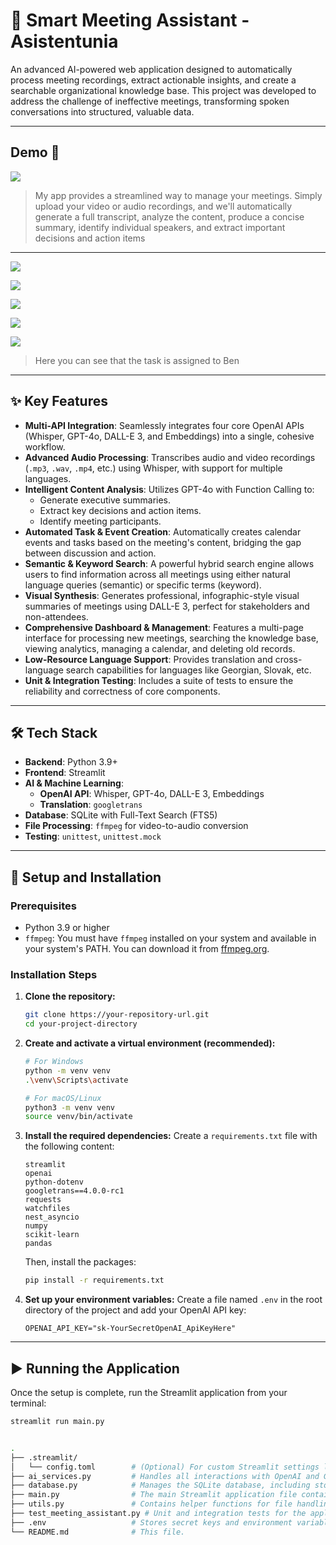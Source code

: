# 🎯 Smart Meeting Assistant - Asistentunia

An advanced AI-powered web application designed to automatically process meeting recordings, extract actionable insights, and create a searchable organizational knowledge base. This project was developed to address the challenge of ineffective meetings, transforming spoken conversations into structured, valuable data.

---
## Demo 🐛

![](pics/p1.png)
> My app provides a streamlined way to manage your meetings. Simply upload your video or audio recordings, and we'll automatically generate a full transcript, analyze the content, produce a concise summary, identify individual speakers, and extract important decisions and action items
---

![](pics/p2.png)

![](pics/p4.png)

![](pics/p5.png)

![](pics/p6.png)

![](pics/p7.png)

> Here you can see that the task is assigned to Ben


---

## ✨ Key Features

- **Multi-API Integration**: Seamlessly integrates four core OpenAI APIs (Whisper, GPT-4o, DALL-E 3, and Embeddings) into a single, cohesive workflow.
- **Advanced Audio Processing**: Transcribes audio and video recordings (`.mp3`, `.wav`, `.mp4`, etc.) using Whisper, with support for multiple languages.
- **Intelligent Content Analysis**: Utilizes GPT-4o with Function Calling to:
    - Generate executive summaries.
    - Extract key decisions and action items.
    - Identify meeting participants.
- **Automated Task & Event Creation**: Automatically creates calendar events and tasks based on the meeting's content, bridging the gap between discussion and action.
- **Semantic & Keyword Search**: A powerful hybrid search engine allows users to find information across all meetings using either natural language queries (semantic) or specific terms (keyword).
- **Visual Synthesis**: Generates professional, infographic-style visual summaries of meetings using DALL-E 3, perfect for stakeholders and non-attendees.
- **Comprehensive Dashboard & Management**: Features a multi-page interface for processing new meetings, searching the knowledge base, viewing analytics, managing a calendar, and deleting old records.
- **Low-Resource Language Support**: Provides translation and cross-language search capabilities for languages like Georgian, Slovak, etc.
- **Unit & Integration Testing**: Includes a suite of tests to ensure the reliability and correctness of core components.

---

## 🛠️ Tech Stack

- **Backend**: Python 3.9+
- **Frontend**: Streamlit
- **AI & Machine Learning**:
    - **OpenAI API**: Whisper, GPT-4o, DALL-E 3, Embeddings
    - **Translation**: `googletrans`
- **Database**: SQLite with Full-Text Search (FTS5)
- **File Processing**: `ffmpeg` for video-to-audio conversion
- **Testing**: `unittest`, `unittest.mock`

---

## 🚀 Setup and Installation

### Prerequisites
- Python 3.9 or higher
- `ffmpeg`: You must have `ffmpeg` installed on your system and available in your system's PATH. You can download it from [ffmpeg.org](https://ffmpeg.org/download.html).

### Installation Steps

1.  **Clone the repository:**
    ```bash
    git clone https://your-repository-url.git
    cd your-project-directory
    ```

2.  **Create and activate a virtual environment (recommended):**
    ```bash
    # For Windows
    python -m venv venv
    .\venv\Scripts\activate

    # For macOS/Linux
    python3 -m venv venv
    source venv/bin/activate
    ```

3.  **Install the required dependencies:**
    Create a `requirements.txt` file with the following content:
    ```
    streamlit
    openai
    python-dotenv
    googletrans==4.0.0-rc1
    requests
    watchfiles
    nest_asyncio
    numpy
    scikit-learn
    pandas
    ```
    Then, install the packages:
    ```bash
    pip install -r requirements.txt
    ```

4.  **Set up your environment variables:**
    Create a file named `.env` in the root directory of the project and add your OpenAI API key:
    ```
    OPENAI_API_KEY="sk-YourSecretOpenAI_ApiKeyHere"
    ```

---

## ▶️ Running the Application

Once the setup is complete, run the Streamlit application from your terminal:

```bash
streamlit run main.py


.
├── .streamlit/
│   └── config.toml        # (Optional) For custom Streamlit settings like max upload size.
├── ai_services.py         # Handles all interactions with OpenAI and Google Translate APIs.
├── database.py            # Manages the SQLite database, including storage, retrieval, and search.
├── main.py                # The main Streamlit application file containing the UI and page logic.
├── utils.py               # Contains helper functions for file handling, data formatting, etc.
├── test_meeting_assistant.py # Unit and integration tests for the application.
├── .env                   # Stores secret keys and environment variables.
└── README.md              # This file.